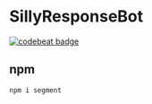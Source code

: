 # SillyResponseBot
[![codebeat badge](https://codebeat.co/badges/6a1ada34-3d4a-413c-869b-aa10d61a7124)](https://codebeat.co/projects/github-com-exsper-sillyresponsebot-master)  

## npm
```sh
npm i segment   
```